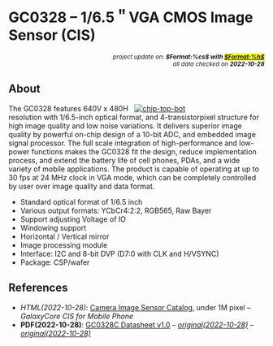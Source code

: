 # GC0328 – 1/6.5＂VGA CMOS Image Sensor (CIS)

<div style="display:flex;justify-content:right;">
<small><em>project update on: <strong>$Format:%cs$ with <mark><a href="https://github.com/tiacsys/bridle-electronic/commits/$Format:%h$" title="$Format:%B$" target="_blank">$Format:%h$</a></mark></strong></em></small>
</div>
<div style="display:flex;justify-content:right;">
<small><em>all data checked on <strong>2022-10-28</strong></em></small>
</div>

## About

<span style="width:256px;float:right;">[![chip-top-bot]][chip-top-bot]</span>

[chip-top-bot]: electronic/components/galaxygore/GC0328/chip-top-bot.svg "GalaxyCore GC0328 Block Diagram"

The GC0328 features 640V x 480H resolution with 1/6.5-inch optical format, and
4-transistorpixel structure for high image quality and low noise variations. It
delivers superior image quality by powerful on-chip design of a 10-bit ADC, and
embedded image signal processor. The full scale integration of high-performance
and low-power functions makes the GC0328 fit the design, reduce implementation
process, and extend the battery life of cell phones, PDAs, and a wide variety
of mobile applications. The product is capable of operating at up to 30 fps at
24 MHz clock in VGA mode, which can be completely controlled by user over image
quality and data format.

* Standard optical format of 1/6.5 inch
* Various output formats: YCbCr4:2:2, RGB565, Raw Bayer
* Support adjusting Voltage of IO
* Windowing support
* Horizontal / Vertical mirror
* Image processing module
* Interface: I2C and 8-bit DVP (D7:0 with CLK and H/VSYNC)
* Package: CSP/wafer

## References

* *HTML(2022-10-28)*: [Camera Image Sensor Catalog], under 1M pixel
  – *GalaxyCore CIS for Mobile Phone*
* **PDF(2022-10-28)**: [GC0328C Datasheet v1.0]
  – *[original(2022-10-28)](https://mangopi.org/_media/gc0328c_datasheet_released_v1.0_20140930.pdf)*
  – *[original(2022-10-28)](https://mangopi.org/doku.php?id=accessories&rev=1657178166)*

[Camera Image Sensor Catalog]: https://www.gcoreinc.com/products/index?cid=2&subcid=6 "GalaxyCore CIS (DVP/SPI) Catalog"
[GC0328C Datasheet v1.0]: electronic/components/galaxygore/GC0328/datasheet-en-v1.0-20140930.pdf "2022-10-28: GC0328C Datasheet (EN), V1.0, Sep. 30, 2014"
